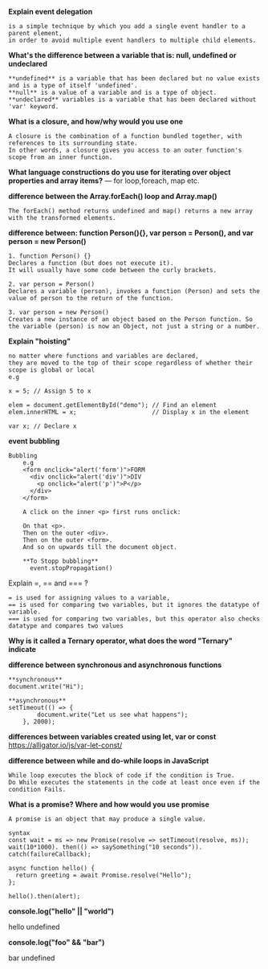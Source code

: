 **Explain event delegation**
```
is a simple technique by which you add a single event handler to a parent element,
in order to avoid multiple event handlers to multiple child elements.
```
**What's the difference between a variable that is: null, undefined or undeclared**
```
**undefined** is a variable that has been declared but no value exists and is a type of itself 'undefined'.
**null** is a value of a variable and is a type of object.
**undeclared** variables is a variable that has been declared without 'var' keyword.
```
**What is a closure, and how/why would you use one**
```
A closure is the combination of a function bundled together, with references to its surrounding state. 
In other words, a closure gives you access to an outer function's scope from an inner function.
```
**What language constructions do you use for iterating over object properties and array items?** — for loop,foreach, map etc.

**difference between the Array.forEach() loop and Array.map()**
```
The forEach() method returns undefined and map() returns a new array with the transformed elements.
```
**difference between: function Person(){}, var person = Person(), and var person = new Person()**
```
1. function Person() {}
Declares a function (but does not execute it).
It will usually have some code between the curly brackets.

2. var person = Person()
Declares a variable (person), invokes a function (Person) and sets the value of person to the return of the function.

3. var person = new Person()
Creates a new instance of an object based on the Person function. So the variable (person) is now an Object, not just a string or a number.
```
**Explain "hoisting"**
```
no matter where functions and variables are declared, 
they are moved to the top of their scope regardless of whether their scope is global or local
e.g

x = 5; // Assign 5 to x

elem = document.getElementById("demo"); // Find an element
elem.innerHTML = x;                     // Display x in the element

var x; // Declare x

```
**event bubbling**
```
Bubbling 
    e.g
    <form onclick="alert('form')">FORM
      <div onclick="alert('div')">DIV
        <p onclick="alert('p')">P</p>
      </div>
    </form>

    A click on the inner <p> first runs onclick:

    On that <p>.
    Then on the outer <div>.
    Then on the outer <form>.
    And so on upwards till the document object.

    **To Stopp bubbling**
      event.stopPropagation()
```
Explain =, == and === ?
```
= is used for assigning values to a variable, 
== is used for comparing two variables, but it ignores the datatype of variable.
=== is used for comparing two variables, but this operator also checks datatype and compares two values
```
**Why is it called a Ternary operator, what does the word "Ternary" indicate**

**difference between synchronous and asynchronous functions**
```
**synchronous** 
document.write("Hi");

**asynchronous**
setTimeout(() => {
        document.write("Let us see what happens");
    }, 2000);
```
**differences between variables created using let, var or const**
https://alligator.io/js/var-let-const/

**difference between while and do-while loops in JavaScript**
```
While loop executes the block of code if the condition is True.
Do While executes the statements in the code at least once even if the condition Fails.
```

**What is a promise? Where and how would you use promise**
```
A promise is an object that may produce a single value.

syntax
const wait = ms => new Promise(resolve => setTimeout(resolve, ms)); 
wait(10*1000). then(() => saySomething("10 seconds")). catch(failureCallback); 

async function hello() {
  return greeting = await Promise.resolve("Hello");
};

hello().then(alert);

```

**console.log("hello" || "world")**

hello
undefined

**console.log("foo" && "bar")**

bar
undefined
